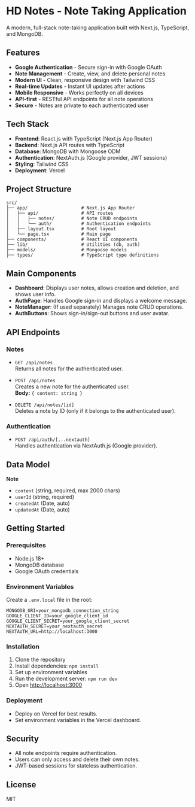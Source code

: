 # HD Notes - Note Taking Application

A modern, full-stack note-taking application built with Next.js, TypeScript, and MongoDB.

## Features

- **Google Authentication** - Secure sign-in with Google OAuth
- **Note Management** - Create, view, and delete personal notes
- **Modern UI** - Clean, responsive design with Tailwind CSS
- **Real-time Updates** - Instant UI updates after actions
- **Mobile Responsive** - Works perfectly on all devices
- **API-first** - RESTful API endpoints for all note operations
- **Secure** - Notes are private to each authenticated user

## Tech Stack

- **Frontend**: React.js with TypeScript (Next.js App Router)
- **Backend**: Next.js API routes with TypeScript
- **Database**: MongoDB with Mongoose ODM
- **Authentication**: NextAuth.js (Google provider, JWT sessions)
- **Styling**: Tailwind CSS
- **Deployment**: Vercel

## Project Structure

```
src/
├── app/                    # Next.js App Router
│   ├── api/                # API routes
│   │   ├── notes/          # Note CRUD endpoints
│   │   └── auth/           # Authentication endpoints
│   ├── layout.tsx          # Root layout
│   └── page.tsx            # Main page
├── components/             # React UI components
├── lib/                    # Utilities (db, auth)
├── models/                 # Mongoose models
├── types/                  # TypeScript type definitions
```

## Main Components

- **Dashboard**: Displays user notes, allows creation and deletion, and shows user info.
- **AuthPage**: Handles Google sign-in and displays a welcome message.
- **NoteManager**: (If used separately) Manages note CRUD operations.
- **AuthButtons**: Shows sign-in/sign-out buttons and user avatar.

## API Endpoints

### Notes

- `GET /api/notes`  
  Returns all notes for the authenticated user.

- `POST /api/notes`  
  Creates a new note for the authenticated user.  
  **Body:** `{ content: string }`

- `DELETE /api/notes/[id]`  
  Deletes a note by ID (only if it belongs to the authenticated user).

### Authentication

- `POST /api/auth/[...nextauth]`  
  Handles authentication via NextAuth.js (Google provider).

## Data Model

**Note**

- `content` (string, required, max 2000 chars)
- `userId` (string, required)
- `createdAt` (Date, auto)
- `updatedAt` (Date, auto)

## Getting Started

### Prerequisites

- Node.js 18+
- MongoDB database
- Google OAuth credentials

### Environment Variables

Create a `.env.local` file in the root:

```
MONGODB_URI=your_mongodb_connection_string
GOOGLE_CLIENT_ID=your_google_client_id
GOOGLE_CLIENT_SECRET=your_google_client_secret
NEXTAUTH_SECRET=your_nextauth_secret
NEXTAUTH_URL=http://localhost:3000
```

### Installation

1. Clone the repository
2. Install dependencies: `npm install`
3. Set up environment variables
4. Run the development server: `npm run dev`
5. Open [http://localhost:3000](http://localhost:3000)

### Deployment

- Deploy on Vercel for best results.
- Set environment variables in the Vercel dashboard.

## Security

- All note endpoints require authentication.
- Users can only access and delete their own notes.
- JWT-based sessions for stateless authentication.

## License

MIT
